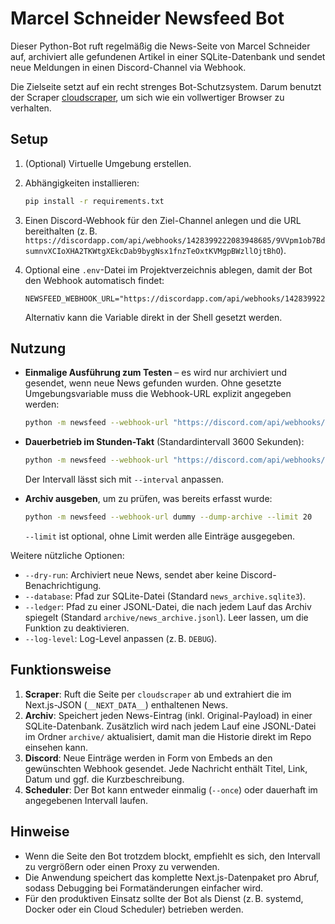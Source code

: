 # Marcel Schneider Newsfeed Bot

Dieser Python-Bot ruft regelmäßig die News-Seite von Marcel Schneider auf,
archiviert alle gefundenen Artikel in einer SQLite-Datenbank und sendet neue
Meldungen in einen Discord-Channel via Webhook.

Die Zielseite setzt auf ein recht strenges Bot-Schutzsystem. Darum benutzt der
Scraper [cloudscraper](https://github.com/VeNoMouS/cloudscraper), um sich wie ein
vollwertiger Browser zu verhalten.

## Setup

1. (Optional) Virtuelle Umgebung erstellen.
2. Abhängigkeiten installieren:

   ```bash
   pip install -r requirements.txt
   ```

3. Einen Discord-Webhook für den Ziel-Channel anlegen und die URL bereithalten
   (z. B. `https://discordapp.com/api/webhooks/1428399222083948685/9VVpm1ob7BdsumnvXCIoXHA2TKWtgXEkcDab9bygNsx1fnzTeOxtKVMgpBWzllOjtBhO`).

4. Optional eine `.env`-Datei im Projektverzeichnis ablegen, damit der Bot den
   Webhook automatisch findet:

   ```env
   NEWSFEED_WEBHOOK_URL="https://discordapp.com/api/webhooks/1428399222083948685/9VVpm1ob7BdsumnvXCIoXHA2TKWtgXEkcDab9bygNsx1fnzTeOxtKVMgpBWzllOjtBhO"
   ```

   Alternativ kann die Variable direkt in der Shell gesetzt werden.

## Nutzung

* **Einmalige Ausführung zum Testen** – es wird nur archiviert und gesendet,
  wenn neue News gefunden wurden. Ohne gesetzte Umgebungsvariable muss die
  Webhook-URL explizit angegeben werden:

  ```bash
  python -m newsfeed --webhook-url "https://discord.com/api/webhooks/..." --once
  ```

* **Dauerbetrieb im Stunden-Takt** (Standardintervall 3600 Sekunden):

  ```bash
  python -m newsfeed --webhook-url "https://discord.com/api/webhooks/..."
  ```

  Der Intervall lässt sich mit `--interval` anpassen.

* **Archiv ausgeben**, um zu prüfen, was bereits erfasst wurde:

  ```bash
  python -m newsfeed --webhook-url dummy --dump-archive --limit 20
  ```

  `--limit` ist optional, ohne Limit werden alle Einträge ausgegeben.

Weitere nützliche Optionen:

* `--dry-run`: Archiviert neue News, sendet aber keine Discord-Benachrichtigung.
* `--database`: Pfad zur SQLite-Datei (Standard `news_archive.sqlite3`).
* `--ledger`: Pfad zu einer JSONL-Datei, die nach jedem Lauf das Archiv spiegelt
  (Standard `archive/news_archive.jsonl`). Leer lassen, um die Funktion zu
  deaktivieren.
* `--log-level`: Log-Level anpassen (z. B. `DEBUG`).

## Funktionsweise

1. **Scraper**: Ruft die Seite per `cloudscraper` ab und extrahiert die im
   Next.js-JSON (`__NEXT_DATA__`) enthaltenen News.
2. **Archiv**: Speichert jeden News-Eintrag (inkl. Original-Payload) in einer
   SQLite-Datenbank. Zusätzlich wird nach jedem Lauf eine JSONL-Datei im Ordner
   `archive/` aktualisiert, damit man die Historie direkt im Repo einsehen
   kann.
3. **Discord**: Neue Einträge werden in Form von Embeds an den gewünschten
   Webhook gesendet. Jede Nachricht enthält Titel, Link, Datum und ggf. die
   Kurzbeschreibung.
4. **Scheduler**: Der Bot kann entweder einmalig (`--once`) oder dauerhaft im
   angegebenen Intervall laufen.

## Hinweise

* Wenn die Seite den Bot trotzdem blockt, empfiehlt es sich, den Intervall zu
  vergrößern oder einen Proxy zu verwenden.
* Die Anwendung speichert das komplette Next.js-Datenpaket pro Abruf, sodass
  Debugging bei Formatänderungen einfacher wird.
* Für den produktiven Einsatz sollte der Bot als Dienst (z. B. systemd, Docker
  oder ein Cloud Scheduler) betrieben werden.
